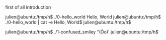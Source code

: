 first of all
introduction

julien@ubuntu:/tmp/h$ ./0-hello_world 
Hello, World
julien@ubuntu:/tmp/h$ ./0-hello_world | cat -e
Hello, World$
julien@ubuntu:/tmp/h$ 


julien@ubuntu:/tmp/h$ ./1-confused_smiley 
"(Ôo)'
julien@ubuntu:/tmp/h$ 
